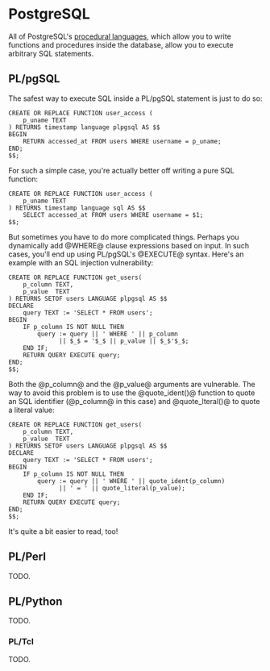 PostgreSQL
==========

All of PostgreSQL's [procedural languages](http://www.postgresql.org/docs/current/static/xplang.html), which allow you to write functions and procedures inside the database, allow you to execute arbitrary SQL statements.

PL/pgSQL
--------

The safest way to execute SQL inside a PL/pgSQL statement is just to do so:

    CREATE OR REPLACE FUNCTION user_access (
        p_uname TEXT
    ) RETURNS timestamp language plpgsql AS $$
    BEGIN
        RETURN accessed_at FROM users WHERE username = p_uname;
    END;
    $$;

For such a simple case, you're actually better off writing a pure SQL function:

    CREATE OR REPLACE FUNCTION user_access (
        p_uname TEXT
    ) RETURNS timestamp language sql AS $$
        SELECT accessed_at FROM users WHERE username = $1;
    $$;

But sometimes you have to do more complicated things. Perhaps you dynamically add @WHERE@ clause expressions based on input. In such cases, you'll end up using PL/pgSQL's @EXECUTE@ syntax. Here's an example with an SQL injection vulnerability:

    CREATE OR REPLACE FUNCTION get_users(
        p_column TEXT,
        p_value  TEXT
    ) RETURNS SETOF users LANGUAGE plpgsql AS $$
    DECLARE
        query TEXT := 'SELECT * FROM users';
    BEGIN
        IF p_column IS NOT NULL THEN
            query := query || ' WHERE ' || p_column
                  || $_$ = '$_$ || p_value || $_$'$_$;
        END IF;
        RETURN QUERY EXECUTE query;
    END;
    $$;

Both the @p_column@ and the @p_value@ arguments are vulnerable. The way to avoid this problem is to use the @quote_ident()@ function to quote an SQL identifier (@p_column@ in this case) and @quote_lteral()@ to quote a literal value:

    CREATE OR REPLACE FUNCTION get_users(
        p_column TEXT,
        p_value  TEXT
    ) RETURNS SETOF users LANGUAGE plpgsql AS $$
    DECLARE
        query TEXT := 'SELECT * FROM users';
    BEGIN
        IF p_column IS NOT NULL THEN
            query := query || ' WHERE ' || quote_ident(p_column)
                  || ' = ' || quote_literal(p_value);
        END IF;
        RETURN QUERY EXECUTE query;
    END;
    $$;

It's quite a bit easier to read, too!

PL/Perl
-------

TODO.

PL/Python
---------

TODO.

### PL/Tcl

TODO.
